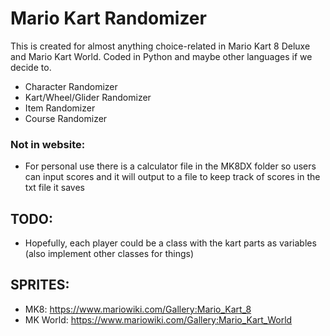 # Mario Kart Randomizer

This is created for almost anything choice-related in Mario Kart 8 Deluxe and Mario Kart World. Coded in Python and maybe other languages if we decide to.

- Character Randomizer
- Kart/Wheel/Glider Randomizer
- Item Randomizer
- Course Randomizer

### Not in website:
- For personal use there is a calculator file in the MK8DX folder so users can input scores and it will output to a file to keep track of scores in the txt file it saves

## TODO:
- Hopefully, each player could be a class with the kart parts as variables (also implement other classes for things)

## SPRITES:
- MK8: https://www.mariowiki.com/Gallery:Mario_Kart_8
- MK World: https://www.mariowiki.com/Gallery:Mario_Kart_World
